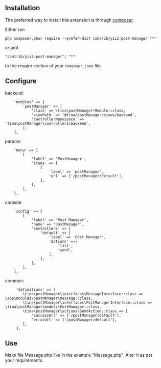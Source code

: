 Installation
------------

The preferred way to install this extension is through [composer](http://getcomposer.org/download/).

Either run

```
php composer.phar require --prefer-dist contrib/yii2-post-manager "*"
```

or add

```
"contrib/yii2-post-manager": "*"
```

to the require section of your `composer.json` file.

Configure
---------

backend:

```
    'modules' => [
        'postManager' => [
            'class' => \tina\postManager\Module::class,
            'viewPath' => '@tina/postManager/views/backend',
            'controllerNamespace' => 'tina\postManager\controllers\backend',
        ],
    ],
```

params:

```
    'menu' => [
        [
            'label' => 'PostManager',
            'items' => [
                [
                    'label' => 'postManager',
                    'url' => ['/postManager/default'],
                ],
            ],
        ],
    ],
```

console:

```
    'config' => [
        [
            'label' => 'Post Manager',
            'name' => 'postManager',
            'controllers' => [
                'default' => [
                    'label' => 'Post Manager',
                    'actions' =>[
                        'list',
                        'send',
                    ],
                ],
            ],
        ],
    ],
```

common:

```
     'definitions' => [
        \tina\postManager\interfaces\MessageInterface::class => \app\modules\postManager\Message::class,
        \tina\postManager\interfaces\PostManagerInterface::class => \tina\postManager\models\PostManager::class,
        \tina\postManager\actions\SendAction::class => [
            'successUrl' => ['/postManager/default'],
            'errorUrl' => ['/postManager/default'],
        ],
     ],   

```

Use
---

Make file Message.php like in the example "Message.php". Alter it as per your requirements. 
